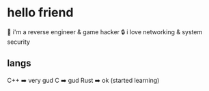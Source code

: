 # hello friend

👋 i'm a reverse engineer & game hacker 
🔒 i love networking & system security

## langs

C++ ➡️ very gud
C ➡️ gud
Rust ➡️ ok (started learning)
